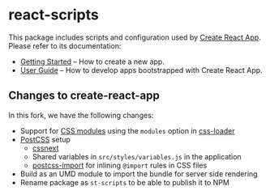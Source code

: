 # react-scripts

This package includes scripts and configuration used by [Create React App](https://github.com/facebookincubator/create-react-app).  
Please refer to its documentation:

* [Getting Started](https://github.com/facebookincubator/create-react-app/blob/master/README.md#getting-started) – How to create a new app.
* [User Guide](https://github.com/facebookincubator/create-react-app/blob/master/packages/react-scripts/template/README.md) – How to develop apps bootstrapped with Create React App.

## Changes to create-react-app

In this fork, we have the following changes:

 - Support for [CSS modules](https://github.com/css-modules/css-modules) using the `modules` option in [css-loader](https://github.com/webpack/css-loader#css-modules)
 - [PostCSS](http://postcss.org/) setup
   - [cssnext](http://cssnext.io/)
   - Shared variables in `src/styles/variables.js` in the application
   - [postcss-import](https://github.com/postcss/postcss-import) for inlining `@import` rules in CSS files
- Build as an UMD module to import the bundle for server side rendering
- Rename package as `st-scripts` to be able to publish it to NPM
